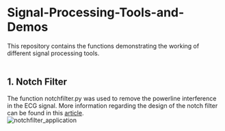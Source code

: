 # Signal-Processing-Tools-and-Demos
This repository contains the functions demonstrating the working of different signal processing tools.<br>
<br>
## 1. Notch Filter<br>
The function notchfilter.py was used to remove the powerline interference in the ECG signal. More information regarding the design of the notch filter can be found in this [article](https://www.atlantis-press.com/article/5887.pdf).
<br>
![notchfilter_application](https://user-images.githubusercontent.com/95039406/203558226-74b3d6a7-48e0-40b2-af6f-912fc5bfeab6.png)<br>
<br>
